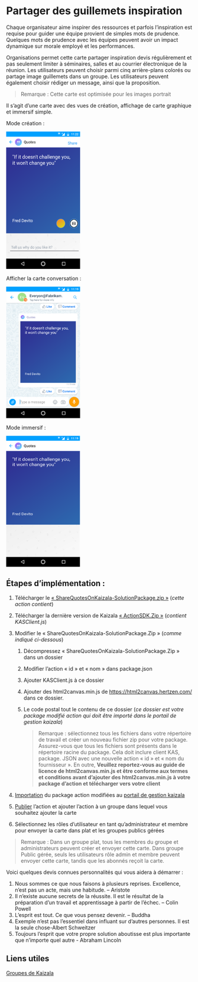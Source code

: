# <a name="share-inspirational-quotes"></a>Partager des guillemets inspiration

Chaque organisateur aime inspirer des ressources et parfois l’inspiration est requise pour guider une équipe provient de simples mots de prudence. Quelques mots de prudence avec les équipes peuvent avoir un impact dynamique sur morale employé et les performances. 

Organisations permet cette carte partager inspiration devis régulièrement et pas seulement limiter à séminaires, salles et au courrier électronique de la réunion. Les utilisateurs peuvent choisir parmi cinq arrière-plans colorés ou partage image guillemets dans un groupe. Les utilisateurs peuvent également choisir rédiger un message, ainsi que la proposition. 

> Remarque : Cette carte est optimisée pour les images portrait 

Il s’agit d’une carte avec des vues de création, affichage de carte graphique et immersif simple.

Mode création :

<img src="InspirationalQuotes@WorkplaceImages/1.png" alt="Chat card view Logo" width="200" />

Afficher la carte conversation :

<img src="InspirationalQuotes@WorkplaceImages/2.png" alt="Chat card view Logo" width="200" />

Mode immersif :

<img src="InspirationalQuotes@WorkplaceImages/3.png" alt="Chat card view Logo" width="200" />

## <a name="implementation-steps"></a>Étapes d’implémentation :
1. Télécharger le [« ShareQuotesOnKaizala-SolutionPackage.zip »](https://github.com/MicrosoftDocs/kaizala-docs/blob/master/Articles/BusinessSolutions/Life%40Work/InspirationalQuotes%40Workplace/ShareQuotesOnKaizala-SolutionPackage.zip) (*cette action contient*)
2. Télécharger la dernière version de Kaizala [« ActionSDK.Zip »](https://manage.kaiza.la/MiniApps/DownloadSDK) (*contient KASClient.js*)
3. Modifier le « ShareQuotesOnKaizala-SolutionPackage.Zip » (*comme indiqué ci-dessous*)
   1. Décompressez « ShareQuotesOnKaizala-SolutionPackage.Zip » dans un dossier
   2. Modifier l’action « id » et « nom » dans package.json
   3. Ajouter KASClient.js à ce dossier 
   4. Ajouter des html2canvas.min.js de https://html2canvas.hertzen.com/ dans ce dossier.
   5. Le code postal tout le contenu de ce dossier (*ce dossier est votre package modifié action qui doit être importé dans le portail de gestion kaizala*) 
       
      > Remarque : sélectionnez tous les fichiers dans votre répertoire de travail et créer un nouveau fichier zip pour votre package. Assurez-vous que tous les fichiers sont présents dans le répertoire racine du package. Cela doit inclure client KAS, package. JSON avec une nouvelle action « id » et « nom du fournisseur ». En outre, **Veuillez reportez-vous au guide de licence de html2canvas.min.js et être conforme aux termes et conditions avant d’ajouter des html2canvas.min.js à votre package d’action et télécharger vers votre client**
       
4. [Importation](https://docs.microsoft.com/en-us/kaizala/actions/publish#import-kaizala-action) du package action modifiées au [portail de gestion kaizala](https://manage.kaiza.la/)
5. [Publier](https://docs.microsoft.com/en-us/kaizala/actions/publish) l’action et ajouter l’action à un groupe dans lequel vous souhaitez ajouter la carte
6. Sélectionnez les rôles d’utilisateur en tant qu’administrateur et membre pour envoyer la carte dans plat et les groupes publics gérées

> Remarque : Dans un groupe plat, tous les membres du groupe et administrateurs peuvent créer et envoyer cette carte. Dans groupe Public gérée, seuls les utilisateurs rôle admin et membre peuvent envoyer cette carte, tandis que les abonnés reçoit la carte.

Voici quelques devis connues personnalités qui vous aidera à démarrer :

 1. Nous sommes ce que nous faisons à plusieurs reprises. Excellence, n’est pas un acte, mais une habitude. – Aristote
 2. Il n’existe aucune secrets de la réussite. Il est le résultat de la préparation d’un travail et apprentissage à partir de l’échec. – Colin Powell
 3. L’esprit est tout. Ce que vous pensez devenir. – Buddha
 4. Exemple n’est pas l’essentiel dans influant sur d’autres personnes. Il est la seule chose-Albert Schweitzer
 5. Toujours l’esprit que votre propre solution aboutisse est plus importante que n’importe quel autre - Abraham Lincoln

## <a name="useful-links"></a>Liens utiles

[Groupes de Kaizala](https://docs.microsoft.com/en-us/kaizala/partnerdocs/groupsinkaizala)
